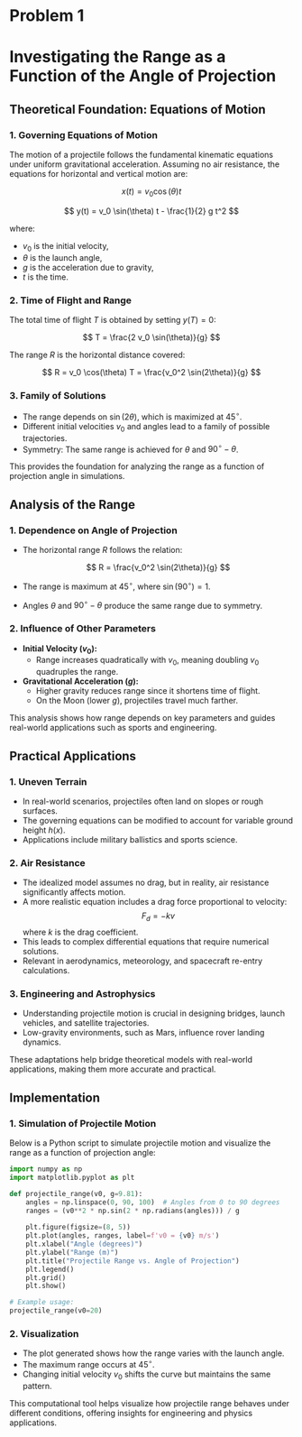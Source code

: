 # Problem 1
# Investigating the Range as a Function of the Angle of Projection

## Theoretical Foundation: Equations of Motion

### 1. Governing Equations of Motion
The motion of a projectile follows the fundamental kinematic equations under uniform gravitational acceleration. Assuming no air resistance, the equations for horizontal and vertical motion are:

$$
 x(t) = v_0 \cos(\theta) t
$$

$$
 y(t) = v_0 \sin(\theta) t - \frac{1}{2} g t^2
$$
 
where:
- $v_0$ is the initial velocity,
- $\theta$ is the launch angle,
- $g$ is the acceleration due to gravity,
- $t$ is the time.

### 2. Time of Flight and Range
The total time of flight $T$ is obtained by setting $y(T) = 0$:

$$
 T = \frac{2 v_0 \sin(\theta)}{g}
$$

The range $R$ is the horizontal distance covered:

$$
 R = v_0 \cos(\theta) T = \frac{v_0^2 \sin(2\theta)}{g}
$$

### 3. Family of Solutions
- The range depends on $\sin(2\theta)$, which is maximized at $45^\circ$.
- Different initial velocities $v_0$ and angles lead to a family of possible trajectories.
- Symmetry: The same range is achieved for $\theta$ and $90^\circ - \theta$.

This provides the foundation for analyzing the range as a function of projection angle in simulations.



## Analysis of the Range

### 1. Dependence on Angle of Projection
- The horizontal range $R$ follows the relation:

  $$
  R = \frac{v_0^2 \sin(2\theta)}{g}
  $$

- The range is maximum at $45^\circ$, where $\sin(90^\circ) = 1$.
- Angles $\theta$ and $90^\circ - \theta$ produce the same range due to symmetry.

### 2. Influence of Other Parameters
- **Initial Velocity ($v_0$):**
  - Range increases quadratically with $v_0$, meaning doubling $v_0$ quadruples the range.
- **Gravitational Acceleration ($g$):**
  - Higher gravity reduces range since it shortens time of flight.
  - On the Moon (lower $g$), projectiles travel much farther.

This analysis shows how range depends on key parameters and guides real-world applications such as sports and engineering.



## Practical Applications

### 1. Uneven Terrain
- In real-world scenarios, projectiles often land on slopes or rough surfaces.
- The governing equations can be modified to account for variable ground height $h(x)$.
- Applications include military ballistics and sports science.

### 2. Air Resistance
- The idealized model assumes no drag, but in reality, air resistance significantly affects motion.
- A more realistic equation includes a drag force proportional to velocity:
  $$
  F_d = -kv
  $$
  where $k$ is the drag coefficient.
- This leads to complex differential equations that require numerical solutions.
- Relevant in aerodynamics, meteorology, and spacecraft re-entry calculations.

### 3. Engineering and Astrophysics
- Understanding projectile motion is crucial in designing bridges, launch vehicles, and satellite trajectories.
- Low-gravity environments, such as Mars, influence rover landing dynamics.

These adaptations help bridge theoretical models with real-world applications, making them more accurate and practical.



## Implementation

### 1. Simulation of Projectile Motion
Below is a Python script to simulate projectile motion and visualize the range as a function of projection angle:

```python
import numpy as np
import matplotlib.pyplot as plt

def projectile_range(v0, g=9.81):
    angles = np.linspace(0, 90, 100)  # Angles from 0 to 90 degrees
    ranges = (v0**2 * np.sin(2 * np.radians(angles))) / g
    
    plt.figure(figsize=(8, 5))
    plt.plot(angles, ranges, label=f'v0 = {v0} m/s')
    plt.xlabel("Angle (degrees)")
    plt.ylabel("Range (m)")
    plt.title("Projectile Range vs. Angle of Projection")
    plt.legend()
    plt.grid()
    plt.show()

# Example usage:
projectile_range(v0=20)
```

### 2. Visualization
- The plot generated shows how the range varies with the launch angle.
- The maximum range occurs at $45^\circ$.
- Changing initial velocity $v_0$ shifts the curve but maintains the same pattern.

This computational tool helps visualize how projectile range behaves under different conditions, offering insights for engineering and physics applications.